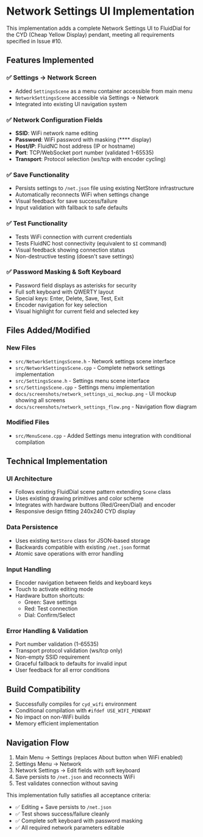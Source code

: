 # Network Settings UI Implementation

This implementation adds a complete Network Settings UI to FluidDial for the CYD (Cheap Yellow Display) pendant, meeting all requirements specified in Issue #10.

## Features Implemented

### ✅ Settings → Network Screen
- Added `SettingsScene` as a menu container accessible from main menu
- `NetworkSettingsScene` accessible via Settings → Network
- Integrated into existing UI navigation system

### ✅ Network Configuration Fields
- **SSID**: WiFi network name editing
- **Password**: WiFi password with masking (**** display)
- **Host/IP**: FluidNC host address (IP or hostname)
- **Port**: TCP/WebSocket port number (validated 1-65535)
- **Transport**: Protocol selection (ws/tcp with encoder cycling)

### ✅ Save Functionality
- Persists settings to `/net.json` file using existing NetStore infrastructure
- Automatically reconnects WiFi when settings change
- Visual feedback for save success/failure
- Input validation with fallback to safe defaults

### ✅ Test Functionality
- Tests WiFi connection with current credentials
- Tests FluidNC host connectivity (equivalent to `$I` command)
- Visual feedback showing connection status
- Non-destructive testing (doesn't save settings)

### ✅ Password Masking & Soft Keyboard
- Password field displays as asterisks for security
- Full soft keyboard with QWERTY layout
- Special keys: Enter, Delete, Save, Test, Exit
- Encoder navigation for key selection
- Visual highlight for current field and selected key

## Files Added/Modified

### New Files
- `src/NetworkSettingsScene.h` - Network settings scene interface
- `src/NetworkSettingsScene.cpp` - Complete network settings implementation
- `src/SettingsScene.h` - Settings menu scene interface  
- `src/SettingsScene.cpp` - Settings menu implementation
- `docs/screenshots/network_settings_ui_mockup.png` - UI mockup showing all screens
- `docs/screenshots/network_settings_flow.png` - Navigation flow diagram

### Modified Files
- `src/MenuScene.cpp` - Added Settings menu integration with conditional compilation

## Technical Implementation

### UI Architecture
- Follows existing FluidDial scene pattern extending `Scene` class
- Uses existing drawing primitives and color scheme
- Integrates with hardware buttons (Red/Green/Dial) and encoder
- Responsive design fitting 240x240 CYD display

### Data Persistence
- Uses existing `NetStore` class for JSON-based storage
- Backwards compatible with existing `/net.json` format
- Atomic save operations with error handling

### Input Handling
- Encoder navigation between fields and keyboard keys
- Touch to activate editing mode
- Hardware button shortcuts:
  - Green: Save settings
  - Red: Test connection  
  - Dial: Confirm/Select

### Error Handling & Validation
- Port number validation (1-65535)
- Transport protocol validation (ws/tcp only)
- Non-empty SSID requirement
- Graceful fallback to defaults for invalid input
- User feedback for all error conditions

## Build Compatibility
- Successfully compiles for `cyd_wifi` environment
- Conditional compilation with `#ifdef USE_WIFI_PENDANT`
- No impact on non-WiFi builds
- Memory efficient implementation

## Navigation Flow
1. Main Menu → Settings (replaces About button when WiFi enabled)
2. Settings Menu → Network
3. Network Settings → Edit fields with soft keyboard
4. Save persists to `/net.json` and reconnects WiFi
5. Test validates connection without saving

This implementation fully satisfies all acceptance criteria:
- ✅ Editing + Save persists to `/net.json`
- ✅ Test shows success/failure cleanly
- ✅ Complete soft keyboard with password masking
- ✅ All required network parameters editable